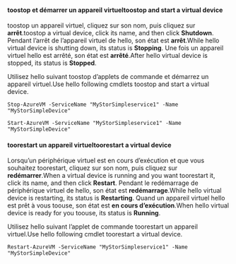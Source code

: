 #### <a name="toostop-and-start-a-virtual-device"></a><span data-ttu-id="9d6b4-101">toostop et démarrer un appareil virtuel</span><span class="sxs-lookup"><span data-stu-id="9d6b4-101">toostop and start a virtual device</span></span>
<span data-ttu-id="9d6b4-102">toostop un appareil virtuel, cliquez sur son nom, puis cliquez sur **arrêt**.</span><span class="sxs-lookup"><span data-stu-id="9d6b4-102">toostop a virtual device, click its name, and then click **Shutdown**.</span></span> <span data-ttu-id="9d6b4-103">Pendant l’arrêt de l’appareil virtuel de hello, son état est **arrêt**.</span><span class="sxs-lookup"><span data-stu-id="9d6b4-103">While hello virtual device is shutting down, its status is **Stopping**.</span></span> <span data-ttu-id="9d6b4-104">Une fois un appareil virtuel hello est arrêté, son état est **arrêté**.</span><span class="sxs-lookup"><span data-stu-id="9d6b4-104">After hello virtual device is stopped, its status is **Stopped**.</span></span>

<span data-ttu-id="9d6b4-105">Utilisez hello suivant toostop d’applets de commande et démarrez un appareil virtuel.</span><span class="sxs-lookup"><span data-stu-id="9d6b4-105">Use hello following cmdlets toostop and start a virtual device.</span></span>

`Stop-AzureVM -ServiceName "MyStorSimpleservice1" -Name "MyStorSimpleDevice"`

`Start-AzureVM -ServiceName "MyStorSimpleservice1" -Name "MyStorSimpleDevice"`

#### <a name="toorestart-a-virtual-device"></a><span data-ttu-id="9d6b4-106">toorestart un appareil virtuel</span><span class="sxs-lookup"><span data-stu-id="9d6b4-106">toorestart a virtual device</span></span>
<span data-ttu-id="9d6b4-107">Lorsqu’un périphérique virtuel est en cours d’exécution et que vous souhaitez toorestart, cliquez sur son nom, puis cliquez sur **redémarrer**.</span><span class="sxs-lookup"><span data-stu-id="9d6b4-107">When a virtual device is running and you want toorestart it, click its name, and then click **Restart**.</span></span> <span data-ttu-id="9d6b4-108">Pendant le redémarrage de périphérique virtuel de hello, son état est **redémarrage**.</span><span class="sxs-lookup"><span data-stu-id="9d6b4-108">While hello virtual device is restarting, its status is **Restarting**.</span></span> <span data-ttu-id="9d6b4-109">Quand un appareil virtuel hello est prêt à vous toouse, son état est **en cours d’exécution**.</span><span class="sxs-lookup"><span data-stu-id="9d6b4-109">When hello virtual device is ready for you toouse, its status is **Running**.</span></span>

<span data-ttu-id="9d6b4-110">Utilisez hello suivant l’applet de commande toorestart un appareil virtuel.</span><span class="sxs-lookup"><span data-stu-id="9d6b4-110">Use hello following cmdlet toorestart a virtual device.</span></span>

`Restart-AzureVM -ServiceName "MyStorSimpleservice1" -Name "MyStorSimpleDevice"`

